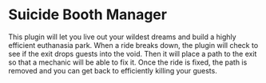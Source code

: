 # Suicide Booth Manager

  This plugin will let you live out your wildest dreams and build a highly efficient euthanasia park. When a ride breaks down, the plugin will check to see if the exit drops guests into the void. Then it will place a path to the exit so that a mechanic will be able to fix it. Once the ride is fixed, the path is removed and you can get back to efficiently killing your guests.
